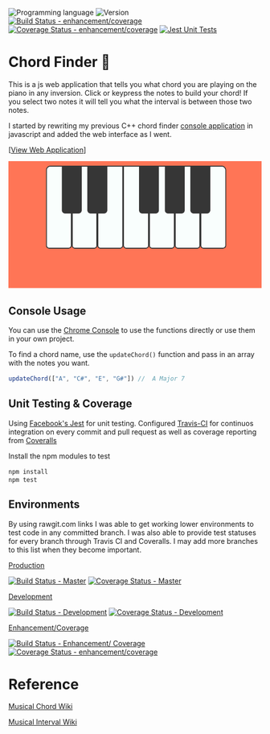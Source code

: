 <!-- using shields.io for status buttons -->
![Programming language](https://img.shields.io/badge/Language-Javascript-blue.svg)
![Version](https://img.shields.io/badge/Version-0.7.21-brightgreen.svg)
[![Build Status - enhancement/coverage](https://travis-ci.com/ManuelVargas1251/Chord-Finder.svg?branch=enhancement%2Fcoverage)](https://travis-ci.com/ManuelVargas1251/Chord-Finder)
[![Coverage Status - enhancement/coverage](https://coveralls.io/repos/github/ManuelVargas1251/Chord-Finder/badge.svg?branch=enhancement%2Fcoverage)](https://coveralls.io/github/ManuelVargas1251/Chord-Finder?branch=enhancement%2Fcoverage)
[![Jest Unit Tests](https://facebook.github.io/jest/img/jest-badge.svg)](https://github.com/facebook/jest)

# Chord Finder 🎹

This is a js web application that tells you what chord you are playing on the piano in any inversion. Click or keypress the notes to build your chord! If you select two notes it will tell you what the interval is between those two notes. 

I started by rewriting my previous C++ chord finder [console application](https://github.com/ManuelVargas1251/ChordFinder) in javascript and added the web interface as I went.

[[View Web Application](https://mnl.space/Chord-Finder/)]

![](src/demo.gif)

## Console Usage
You can use the [Chrome Console](https://developers.google.com/web/tools/chrome-devtools/console/) to use the functions directly or use them in your own project.

To find a chord name, use the `updateChord()` function and pass in an array with the notes you want. 

```javascript
updateChord(["A", "C#", "E", "G#"])	//  A Major 7
```

## Unit Testing & Coverage

Using [Facebook's Jest](https://facebook.github.io/jest/) for unit testing. Configured [Travis-CI](https://travis-ci.com/) for continuos integration on every commit and pull request as well as coverage reporting from [Coveralls](https://coveralls.io/)

Install the npm modules to test
```npm
npm install
npm test
```
## Environments
By using rawgit.com links I was able to get working lower environments to test code in any committed branch. I was also able to provide test statuses for every branch through Travis CI and Coveralls. I may add more branches to this list when they become important.


[Production](https://mnl.space/Chord-Finder/)

[![Build Status - Master](https://travis-ci.com/ManuelVargas1251/Chord-Finder.svg?branch=master)](https://travis-ci.com/ManuelVargas1251/Chord-Finder)
[![Coverage Status - Master](https://coveralls.io/repos/github/ManuelVargas1251/Chord-Finder/badge.svg?branch=master)](https://coveralls.io/github/ManuelVargas1251/Chord-Finder?branch=master)

[Development](https://cdn.rawgit.com/ManuelVargas1251/Chord-Finder/development/index.html)

[![Build Status - Development](https://travis-ci.com/ManuelVargas1251/Chord-Finder.svg?branch=development)](https://travis-ci.com/ManuelVargas1251/Chord-Finder)
[![Coverage Status - Development](https://coveralls.io/repos/github/ManuelVargas1251/Chord-Finder/badge.svg?branch=development)](https://coveralls.io/github/ManuelVargas1251/Chord-Finder?branch=development)

[Enhancement/Coverage](https://cdn.rawgit.com/ManuelVargas1251/Chord-Finder/enhancement/coverage/index.html)

[![Build Status - Enhancement/ Coverage](https://travis-ci.com/ManuelVargas1251/Chord-Finder.svg?branch=enhancement%2Fcoverage)](https://travis-ci.com/ManuelVargas1251/Chord-Finder)
[![Coverage Status - enhancement/coverage](https://coveralls.io/repos/github/ManuelVargas1251/Chord-Finder/badge.svg?branch=enhancement%2Fcoverage)](https://coveralls.io/github/ManuelVargas1251/Chord-Finder?branch=enhancement%2Fcoverage)

# Reference

[Musical Chord Wiki](https://en.wikipedia.org/wiki/Chord_(music))

[Musical Interval Wiki](https://en.wikipedia.org/wiki/Interval_(music))

